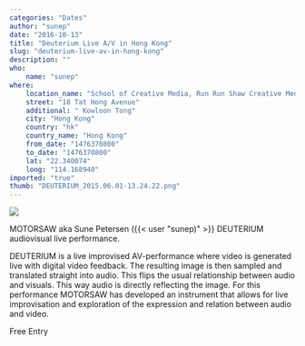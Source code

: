 ```yaml
---
categories: "Dates"
author: "sunep"
date: "2016-10-13"
title: "Deuterium Live A/V in Hong Kong"
slug: "deuterium-live-av-in-hong-kong"
description: ""
who: 
    name: "sunep"
where: 
    location_name: "School of Creative Media, Run Run Shaw Creative Media ,City University of Hong Kong"
    street: "18 Tat Hong Avenue"
    additional: " Kowloon Tong"
    city: "Hong Kong"
    country: "hk"
    country_name: "Hong Kong"
    from_date: "1476370800"
    to_date: "1476370800"
    lat: "22.340074"
    long: "114.168940"
imported: "true"
thumb: "DEUTERIUM_2015.06.01-13.24.22.png"
---
```



![](DEUTERIUM_2015.06.01-13.24.22.png) 

MOTORSAW aka Sune Petersen ({{< user "sunep)" >}} DEUTERIUM audiovisual live performance.

DEUTERIUM is a live improvised AV-performance where video is generated live with digital video feedback. The resulting image is then sampled and translated straight into audio. This flips the usual relationship between audio and visuals. This way audio is directly reflecting the image. For this performance MOTORSAW has developed an instrument that allows for live improvisation and exploration of the expression and relation between audio and video.

Free Entry